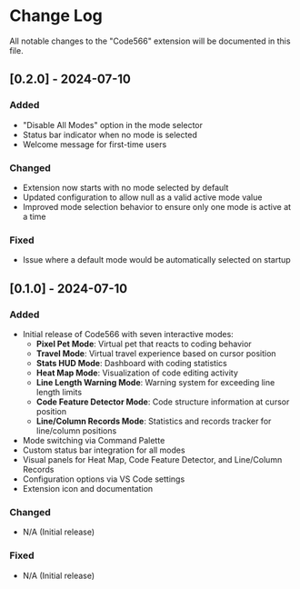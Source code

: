 # Change Log

All notable changes to the "Code566" extension will be documented in this file.

## [0.2.0] - 2024-07-10

### Added
- "Disable All Modes" option in the mode selector
- Status bar indicator when no mode is selected
- Welcome message for first-time users

### Changed
- Extension now starts with no mode selected by default
- Updated configuration to allow null as a valid active mode value
- Improved mode selection behavior to ensure only one mode is active at a time

### Fixed
- Issue where a default mode would be automatically selected on startup

## [0.1.0] - 2024-07-10

### Added
- Initial release of Code566 with seven interactive modes:
  - **Pixel Pet Mode**: Virtual pet that reacts to coding behavior
  - **Travel Mode**: Virtual travel experience based on cursor position
  - **Stats HUD Mode**: Dashboard with coding statistics
  - **Heat Map Mode**: Visualization of code editing activity
  - **Line Length Warning Mode**: Warning system for exceeding line length limits
  - **Code Feature Detector Mode**: Code structure information at cursor position
  - **Line/Column Records Mode**: Statistics and records tracker for line/column positions
- Mode switching via Command Palette
- Custom status bar integration for all modes
- Visual panels for Heat Map, Code Feature Detector, and Line/Column Records
- Configuration options via VS Code settings
- Extension icon and documentation

### Changed
- N/A (Initial release)

### Fixed
- N/A (Initial release) 